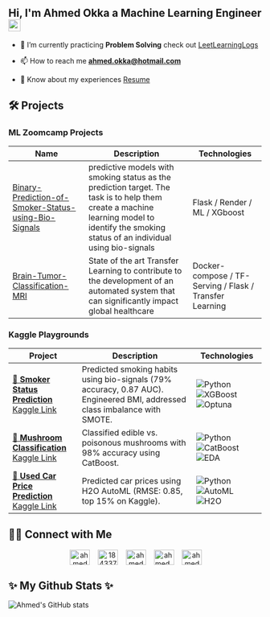 ## Hi, I'm Ahmed Okka a Machine Learning Engineer <img src="https://media.giphy.com/media/hvRJCLFzcasrR4ia7z/giphy.gif" width="24">

<!-- - 🔭 I’m currently Intern at [DEPI Program](https://depi.gov.eg/) -->

<!-- - 🤝 I’m currently Intern at ALX as Data Scientist   -->
  
- 🌱 I’m currently practicing **Problem Solving** check out [LeetLearningLogs](https://github.com/ahmedokka29/LeetLearningLogs)

- 📫 How to reach me **<ahmed.okka@hotmail.com>**

- 📄 Know about my experiences [Resume](https://drive.google.com/file/d/1RhQ_xkAFupdSH_ezF9l2u1nMsVfhqf8Z/view?usp=sharing)

## 🛠️ Projects

### ML Zoomcamp Projects

|Name| Description | Technologies |
|---|---|---|
|[Binary-Prediction-of-Smoker-Status-using-Bio-Signals](https://github.com/ahmedokka29/Binary-Prediction-of-Smoker-Status-using-Bio-Signals)| predictive models with smoking status as the prediction target. The task is to help them create a machine learning model to identify the smoking status of an individual using bio-signals | Flask / Render / ML / XGboost |
|[Brain-Tumor-Classification-MRI](https://github.com/ahmedokka29/Brain-Tumor-Classification-MRI)| State of the art Transfer Learning to contribute to the development of an automated system that can significantly impact global healthcare | Docker-compose / TF-Serving / Flask / Transfer Learning |

### Kaggle Playgrounds  

| Project | Description | Technologies |  
|---------|-------------|--------------|  
| **[🚬 Smoker Status Prediction](https://github.com/ahmedokka29/Kaggle-Chronicles/blob/main/PG-S3-E24%20--%20Modeling%20%2B%20Submission.ipynb)**<br>[Kaggle Link](https://www.kaggle.com/competitions/playground-series-s3e24) | Predicted smoking habits using bio-signals (79% accuracy, 0.87 AUC). Engineered BMI, addressed class imbalance with SMOTE. | ![Python](https://img.shields.io/badge/Python-3776AB?logo=python&logoColor=white) ![XGBoost](https://img.shields.io/badge/XGBoost-FF6F00) ![Optuna](https://img.shields.io/badge/Optuna-000000) |  
| **[🍄 Mushroom Classification](https://github.com/ahmedokka29/Kaggle-Chronicles/blob/main/PG-S4-E8%20--%20EDA-Modeling-Submission.ipynb)**<br>[Kaggle Link](https://www.kaggle.com/competitions/playground-series-s4e8) | Classified edible vs. poisonous mushrooms with 98% accuracy using CatBoost. | ![Python](https://img.shields.io/badge/Python-3776AB?logo=python&logoColor=white) ![CatBoost](https://img.shields.io/badge/CatBoost-FF6F00) ![EDA](https://img.shields.io/badge/EDA-8A2BE2) |  
| **[🚗 Used Car Price Prediction](https://github.com/ahmedokka29/Kaggle-Chronicles/blob/main/PG-S4-E9%20%7C%20AutoML-Submission.ipynb)**<br>[Kaggle Link](https://www.kaggle.com/competitions/playground-series-s4e9) | Predicted car prices using H2O AutoML (RMSE: 0.85, top 15% on Kaggle). | ![Python](https://img.shields.io/badge/Python-3776AB?logo=python&logoColor=white) ![AutoML](https://img.shields.io/badge/AutoML-FF6F00) ![H2O](https://img.shields.io/badge/H2O.ai-0077B5) |  


## 🤝🏻 Connect with Me

<p align="center">
&nbsp;<a href="https://linkedin.com/in/ahmedokka29" target="blank"><img align="center" src="https://raw.githubusercontent.com/rahuldkjain/github-profile-readme-generator/master/src/images/icons/Social/linked-in-alt.svg" alt="ahmedokka29" height="30" width="40" /></a>
&nbsp; </a>
&nbsp;<a href="https://stackoverflow.com/users/18433713" target="blank"><img align="center" src="https://raw.githubusercontent.com/rahuldkjain/github-profile-readme-generator/master/src/images/icons/Social/stack-overflow.svg" alt="18433713" height="30" width="40" /></a>
&nbsp; </a>
&nbsp;<a href="https://kaggle.com/ahmed3okka" target="blank"><img align="center" src="https://raw.githubusercontent.com/rahuldkjain/github-profile-readme-generator/master/src/images/icons/Social/kaggle.svg" alt="ahmed3okka" height="30" width="40" /></a>
&nbsp; </a>
&nbsp;<a href="https://www.hackerrank.com/ahmed_okka" target="blank"><img align="center" src="https://raw.githubusercontent.com/rahuldkjain/github-profile-readme-generator/master/src/images/icons/Social/hackerrank.svg" alt="ahmed_okka" height="30" width="40" /></a>
&nbsp; </a>
&nbsp;<a href="https://www.leetcode.com/ahmedokka29" target="blank"><img align="center" src="https://raw.githubusercontent.com/rahuldkjain/github-profile-readme-generator/master/src/images/icons/Social/leet-code.svg" alt="ahmedokka29" height="30" width="40" /></a>

</p>

## ✨ My Github Stats ✨

![Ahmed's GitHub stats](https://github-readme-stats.vercel.app/api?username=ahmedokka29&show_icons=true&theme=normal)
